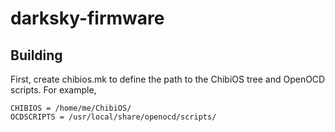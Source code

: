 
# darksky-firmware

## Building

First, create chibios.mk to define the path to the ChibiOS tree and OpenOCD
scripts. For example,

```
CHIBIOS = /home/me/ChibiOS/
OCDSCRIPTS = /usr/local/share/openocd/scripts/
```
